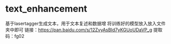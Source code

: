# text_enhancement
基于lasertagger生成文本，用于文本复述和数据增
将训练好的模型放入放入文件夹中即可
链接：https://pan.baidu.com/s/12ZvyAsBId7yKGUoUDaVP_g 
提取码：fg02 
